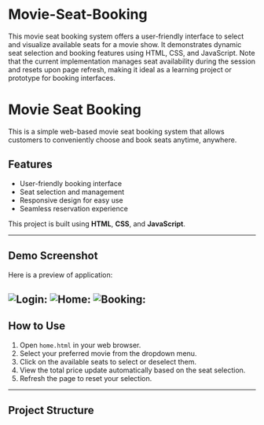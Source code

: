 # Movie-Seat-Booking
This movie seat booking system offers a user-friendly interface to select and visualize available seats for a movie show. It demonstrates dynamic seat selection and booking features using HTML, CSS, and JavaScript. Note that the current implementation manages seat availability during the session and resets upon page refresh, making it ideal as a learning project or prototype for booking interfaces.
# Movie Seat Booking

This is a simple web-based movie seat booking system that allows customers to conveniently choose and book seats anytime, anywhere. 

## Features

- User-friendly booking interface
- Seat selection and management
- Responsive design for easy use
- Seamless reservation experience

This project is built using **HTML**, **CSS**, and **JavaScript**.

---

## Demo Screenshot

Here is a preview of application:

![Login:](Movie-Seat-Booking/img/login.png)
![Home:](Movie-Seat-Booking/img/homepage.png)
![Booking:](Movie-Seat-Booking/img/booking.png)
---

## How to Use

1. Open `home.html` in your web browser.
2. Select your preferred movie from the dropdown menu.
3. Click on the available seats to select or deselect them.
4. View the total price update automatically based on the seat selection.
5. Refresh the page to reset your selection.

---

## Project Structure

